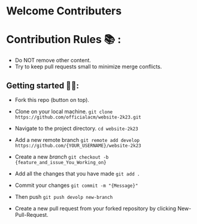 # Welcome Contributers

# Contribution Rules :books: :

- Do NOT remove other content.
- Try to keep pull requests small to minimize merge conflicts.

## Getting started 🤩🤟:

- Fork this repo (button on top).

- Clone on your local machine.
`git clone https://github.com/officialacm/website-2k23.git`

- Navigate to the project directory.
`cd website-2k23`

- Add a new remote branch 
`git remote add develop https://github.com/{YOUR_USERNAME}/website-2k23`

- Create a new *branch*
`git checkout -b {feature_and_issue_You_Working_on}`

- Add all the changes that you have made
`git add .`

- Commit your changes 
`git commit -m "{Message}"`

- Then push
`git push devolp new-branch`

    
- Create a new pull request from your forked repository by clicking New-Pull-Request.

